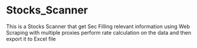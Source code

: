 # Stocks_Scanner
This is a Stocks Scanner that get Sec Filling relevant information using Web Scraping with multiple proxies
perform rate calculation on the data and then export it to Excel file

